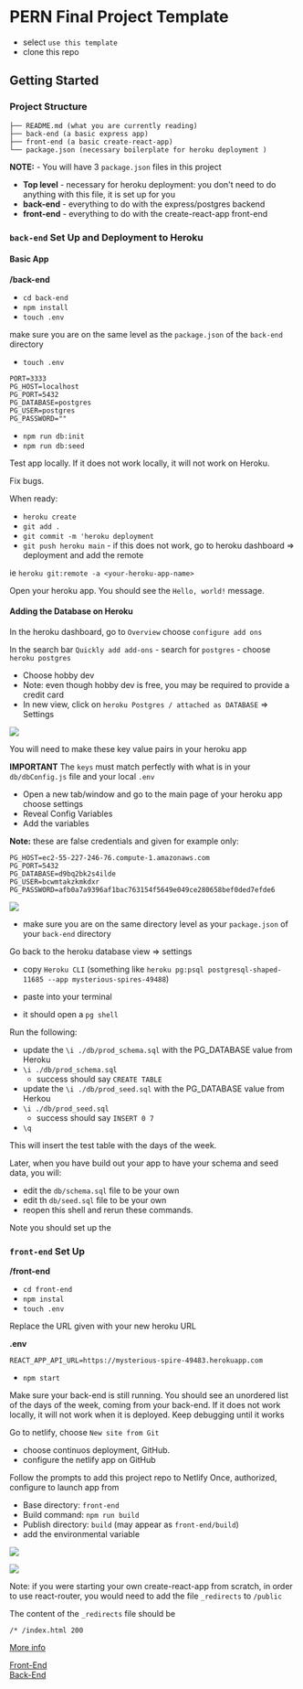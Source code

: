 # PERN Final Project Template

- select `use this template`
- clone this repo

## Getting Started

### Project Structure

```
├── README.md (what you are currently reading)
├── back-end (a basic express app)
├── front-end (a basic create-react-app)
└── package.json (necessary boilerplate for heroku deployment )
```

**NOTE:** - You will have 3 `package.json` files in this project

- **Top level** - necessary for heroku deployment: you don't need to do anything with this file, it is set up for you
- **back-end** - everything to do with the express/postgres backend
- **front-end** - everything to do with the create-react-app front-end

### `back-end` Set Up and Deployment to Heroku

#### Basic App

**/back-end**

- `cd back-end`
- `npm install`
- `touch .env`

make sure you are on the same level as the `package.json` of the `back-end` directory

- `touch .env`

```
PORT=3333
PG_HOST=localhost
PG_PORT=5432
PG_DATABASE=postgres
PG_USER=postgres
PG_PASSWORD=""
```

- `npm run db:init`
- `npm run db:seed`

Test app locally. If it does not work locally, it will not work on Heroku.

Fix bugs.

When ready:

- `heroku create`
- `git add .`
- `git commit -m 'heroku deployment`
- `git push heroku main` - if this does not work, go to heroku dashboard => deployment and add the remote

ie `heroku git:remote -a <your-heroku-app-name>`

Open your heroku app. You should see the `Hello, world!` message.

#### Adding the Database on Heroku

In the heroku dashboard, go to `Overview` choose `configure add ons`

In the search bar `Quickly add add-ons` - search for `postgres` - choose `heroku postgres`

- Choose hobby dev
- Note: even though hobby dev is free, you may be required to provide a credit card
- In new view, click on `heroku Postgres / attached as DATABASE` => Settings

![](./assets/heroku-database-dash.png)

You will need to make these key value pairs in your heroku app

**IMPORTANT**
The `keys` must match perfectly with what is in your `db/dbConfig.js` file and your local `.env`

- Open a new tab/window and go to the main page of your heroku app choose settings
- Reveal Config Variables
- Add the variables

**Note:** these are false credentials and given for example only:

```
PG_HOST=ec2-55-227-246-76.compute-1.amazonaws.com
PG_PORT=5432
PG_DATABASE=d9bq2bk2s4ilde
PG_USER=bcwmtakzkmkdxr
PG_PASSWORD=afb0a7a9396af1bac763154f5649e049ce280658bef0ded7efde6
```

![](./assets/heroku-config-vars.png)

- make sure you are on the same directory level as your `package.json` of your `back-end` directory

Go back to the heroku database view => settings

- copy `Heroku CLI` (something like `heroku pg:psql postgresql-shaped-11685 --app mysterious-spires-49488`)
- paste into your terminal

- it should open a `pg shell`

Run the following:

- update the `\i ./db/prod_schema.sql` with the PG_DATABASE value from Heroku
- `\i ./db/prod_schema.sql`
  - success should say `CREATE TABLE`
- update the `\i ./db/prod_seed.sql` with the PG_DATABASE value from Herkou
- `\i ./db/prod_seed.sql`
  - success should say `INSERT 0 7`
- `\q`

This will insert the test table with the days of the week.

Later, when you have build out your app to have your schema and seed data, you will:

- edit the `db/schema.sql` file to be your own
- edit th `db/seed.sql` file to be your own
- reopen this shell and rerun these commands.

Note you should set up the

### `front-end` Set Up

**/front-end**

- `cd front-end`
- `npm instal`
- `touch .env`

Replace the URL given with your new heroku URL

**.env**

```
REACT_APP_API_URL=https://mysterious-spire-49483.herokuapp.com
```

- `npm start`

Make sure your back-end is still running. You should see an unordered list of the days of the week, coming from your back-end. If it does not work locally, it will not work when it is deployed. Keep debugging until it works

Go to netlify, choose `New site from Git`

- choose continuos deployment, GitHub.
- configure the netlify app on GitHub

Follow the prompts to add this project repo to Netlify
Once, authorized, configure to launch app from

- Base directory: `front-end`
- Build command: `npm run build`
- Publish directory: `build` (may appear as `front-end/build`)
- add the environmental variable

![](./assets/netlify-deploy-env.png)

![](./assets/netlify-deploy-settings.png)

Note: if you were starting your own create-react-app from scratch, in order to use react-router, you would need to add the file `_redirects` to `/public`

The content of the `_redirects` file should be

```
/* /index.html 200
```

[More info](https://www.netlify.com/blog/2016/07/22/deploy-react-apps-in-less-than-30-seconds/#main)

[Front-End](https://banana-shop.netlify.app/)
<br />
[Back-End](https://git.heroku.com/cta-mod-4.git)